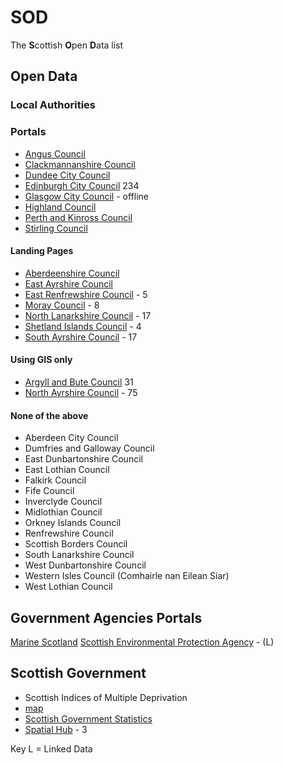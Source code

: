 # SOD
The **S**cottish **O**pen **D**ata list

## Open Data

### Local Authorities

### Portals
- [Angus Council](http://opendata.angus.gov.uk) 
- [Clackmannanshire Council](http://gis.clacksweb.org.uk)
- [Dundee City Council](https://data.dundeecity.gov.uk/dataset)
- [Edinburgh City Council](https://edinburghopendata.info) 234
- [Glasgow City Council](https://data.glasgow.gov.uk) - offline
- [Highland Council](https://data.highland.gov.uk/dataset)
- [Perth and Kinross Council](https://data.pkc.gov.uk/dataset)
- [Stirling Council](https://data.stirling.gov.uk/dataset)


#### Landing Pages 
- [Aberdeenshire Council](https://www.aberdeenshire.gov.uk/online/open-data/)
- [East Ayrshire Council](https://www.east-ayrshire.gov.uk/CouncilAndGovernment/About-the-Council/Information-and-statistics/Open-Data.aspx)
- [East Renfrewshire Council](https://data.gov.uk/publisher/east-renfrewshire-council) - 5
- [Moray Council](http://www.moray.gov.uk/moray_standard/page_110140.html) - 8
- [North Lanarkshire Council](https://data.gov.uk/search?q=%22North+Lanarkshire%22) - 17
- [Shetland Islands Council](https://www.shetland.gov.uk/information-rights/OpenData.asp) - 4
- [South Ayrshire Council](https://www.south-ayrshire.gov.uk/opendata/) - 17

#### Using GIS only
- [Argyll and Bute Council](https://data-argyll-bute.opendata.arcgis.com/) 31
- [North Ayrshire Council](https://maps-north-ayrshire.opendata.arcgis.com) - 75

#### None of the above

- Aberdeen City Council
- Dumfries and Galloway Council
- East Dunbartonshire Council
- East Lothian Council
- Falkirk Council
- Fife Council
- Inverclyde Council
- Midlothian Council
- Orkney Islands Council
- Renfrewshire Council
- Scottish Borders Council
- South Lanarkshire Council
- West Dunbartonshire Council
- Western Isles Council (Comhairle nan Eilean Siar)
- West Lothian Council


## Government Agencies Portals
[Marine Scotland](https://data.marine.gov.scot)
[Scottish Environmental Protection Agency](http://data.sepa.org.uk) - (L)

## Scottish Government 
- Scottish Indices of Multiple Deprivation 
 - [map](http://simd.scot/2016/#/simd2016/BTTTFTT/9/-4.0000/55.9000/)
- [Scottish Government Statistics](http://statistics.gov.scot/home?_ga=2.257996684.769017547.1528731593-1239213985.1463907445)
 - [Spatial Hub](http://www.spatialhub.scot/get-data/) - 3

Key
L = Linked Data